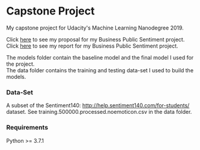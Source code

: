 # Capstone Project
My capstone project for Udacity's Machine Learning Nanodegree 2019.

Click [here](./proposal/proposal.pdf) to see my proposal for my Business Public Sentiment project.  
Click [here](./report/report.pdf) to see my report for my Business Public Sentiment project.

The models folder contain the baseline model and the final model I used for the project.  
The data folder contains the training and testing data-set I used to build the models.

### Data-Set
A subset of the Sentiment140: http://help.sentiment140.com/for-students/ dataset. See training.500000.processed.noemoticon.csv in the data folder.

### Requirements
Python >= 3.7.1
